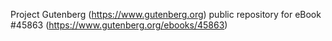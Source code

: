Project Gutenberg (https://www.gutenberg.org) public repository for eBook #45863 (https://www.gutenberg.org/ebooks/45863)
